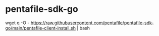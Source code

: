 # pentafile-sdk-go

wget q -O -  https://raw.githubusercontent.com/pentafile/pentafile-sdk-go/main/pentafile-client-install.sh | bash
